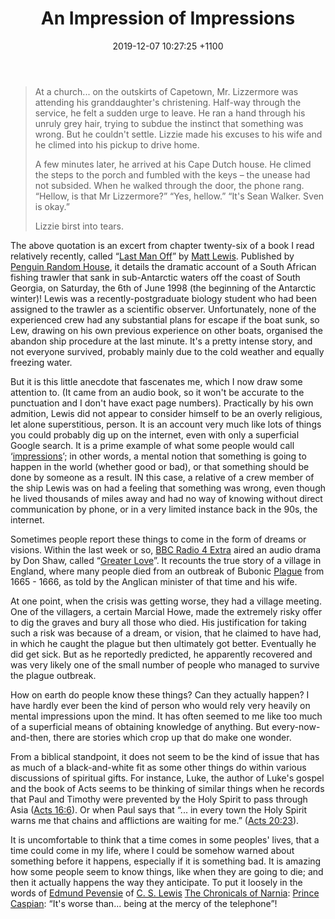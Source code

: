 ﻿---
layout: post
title: "An Impression of Impressions"
date: 2019-12-07 10:27:25 +1100
categories: Theology, Testimonies, Anecdotes.
description: "Impressions, Bible, theology, greater love, last man off"
---

<blockquote>
At a church... on the outskirts of Capetown, Mr. Lizzermore was attending his granddaughter's christening. Half-way through the service, he felt a sudden urge to leave. He ran a hand through his unruly grey hair, trying to subdue the instinct that something was wrong. But he couldn't settle. Lizzie made his excuses to his wife and he climed into his pickup to drive home.

A few minutes later, he arrived at his Cape Dutch house.  He climed the steps to the porch and fumbled with the keys &ndash; the unease had not subsided.  When he walked through the door, the phone rang.
&ldquo;Hellow, is that Mr Lizzermore?&rdquo;
&ldquo;Yes, hellow.&rdquo;
&ldquo;It's Sean Walker. Sven is okay.&rdquo;

Lizzie birst into tears.
</blockquote>

The above quotation is an excert from chapter twenty-six of a book I read relatively recently, called &ldquo;[Last Man Off](http://lastmanoff.com/)&rdquo; by [Matt Lewis](http://lastmanoff.com/bio/4543331072).  Published by [Penguin Random House](https://www.penguin.co.uk/books/196/196399/last-man-off/9780241967447.html), it details the dramatic account of a South African fishing trawler that sank in sub-Antarctic waters off the coast of South Georgia, on Saturday, the 6th of June 1998 (the beginning of the Antarctic winter)! Lewis was a recently-postgraduate biology student who had been assigned to the trawler as a scientific observer.  Unfortunately, none of the experienced crew had any substantial plans for escape if the boat sunk, so Lew, drawing on his own previous experience on other boats, organised the abandon ship procedure at the last minute.  It's a pretty intense story, and not everyone survived, probably mainly due to the cold weather and equally freezing water.

But it is this little anecdote that fascenates me, which I now draw some attention to.  (It came from an audio book, so it won't be accurate to the punctuation and I don't have exact page numbers).  Practically by his own admition, Lewis did not appear to consider himself to be an overly religious, let alone superstitious, person.  It is an account very much like lots of things you could probably dig up on the internet, even with only a superficial Google search.  It is a prime example of what some people would call &lsquo;[impressions](https://www.gty.org/library/blog/B170612/are-mental-impressions-divine-revelation/)&rsquo;; in other words, a mental notion that something is going to happen in the world (whether good or bad), or that something should be done by someone as a result.  IN this case, a relative of a crew member of the ship Lewis was on had a feeling that something was wrong, even though he lived thousands of miles away and had no way of knowing without direct communication by phone, or in a very limited instance back in the 90s, the internet.

Sometimes people report these things to come in the form of dreams or visions.  Within the last week or so, [BBC Radio 4 Extra](https://www.bbc.co.uk/radio4extra) aired an audio drama by Don Shaw, called &ldquo;[Greater Love](https://www.bbc.co.uk/programmes/b06sfw7d)&rdquo;.  It recounts the true story of a village in England, where many people died from an outbreak of Bubonic [Plague](https://www.medicinenet.com/plague_facts/article.htm) from 1665 - 1666, as told by the Anglican minister of that time and his wife.

At one point, when the crisis was getting worse, they had a village meeting.  One of the villagers, a certain Marcial Howe, made the extremely risky offer to dig the graves and bury all those who died.  His justification for taking such a risk was because of a dream, or vision, that he claimed to have had, in which he caught the plague but then ultimately got better.  Eventually he did get sick.  But as he reportedly predicted, he apparently recovered and was very likely one of the small number of people who managed to survive the plague outbreak.

How on earth do people know these things? Can they actually happen? I have hardly ever been the kind of person who would rely very heavily on mental impressions upon the mind.  It has often seemed to me like too much of a superficial means of obtaining knowledge of anything.  But every-now-and-then, there are stories which crop up that do make one wonder.

From a biblical standpoint, it does not seem to be the kind of issue that has as much of a black-and-white fit as some other things do within various discussions of spiritual gifts.  For instance, Luke, the author of Luke's gospel and the book of Acts seems to be thinking of similar things when he records that Paul and Timothy were prevented by the Holy Spirit to pass through Asia ([Acts 16:6](https://www.bible.com/bible/100/ACT.16.6.NASB)).  Or when Paul says that &ldquo;... in every town the Holy Spirit warns me that chains and afflictions are waiting for me.&rdquo; ([Acts 20:23](https://www.bible.com/bible/1713/ACT.20.23.CSB)).

It is uncomfortable to think that a time comes in some peoples' lives, that a time could come in my life, where I could be somehow warned about something before it happens, especially if it is something bad.  It is amazing how some people seem to know things, like when they are going to die; and then it actually happens the way they anticipate.  To put it loosely in the words of [Edmund Pevensie](https://narnia.fandom.com/wiki/Edmund_Pevensie) of [C. S. Lewis](https://www.cslewis.com/us/about-cs-lewis'/) [The Chronicals of Narnia](https://www.narnia.com/): [Prince Caspian](https://narnia.fandom.com/wiki/Prince_Caspian_(book)): &ldquo;It's worse than... being at the mercy of the telephone&rdquo;!